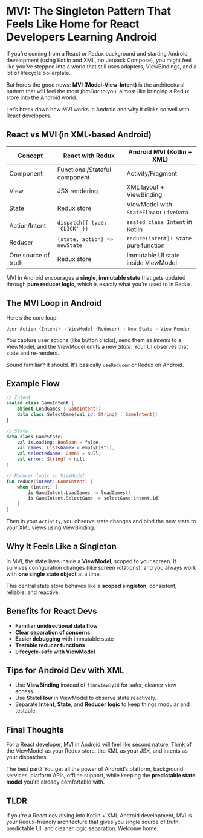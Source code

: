 # MVI: The Singleton Pattern That Feels Like Home for React Developers Learning Android

If you're coming from a React or Redux background and starting Android development (using Kotlin and XML, no Jetpack Compose), you might feel like you’ve stepped into a world that still uses adapters, ViewBindings, and a lot of lifecycle boilerplate.

But here’s the good news: **MVI (Model-View-Intent)** is the architectural pattern that will feel the most *familiar* to you, almost like bringing a Redux store into the Android world.

Let’s break down how MVI works in Android and why it clicks so well with React developers.

## React vs MVI (in XML-based Android)

| Concept            | React with Redux                     | Android MVI (Kotlin + XML)               |
|--------------------|---------------------------------------|------------------------------------------|
| Component          | Functional/Stateful component         | Activity/Fragment                         |
| View               | JSX rendering                        | XML layout + ViewBinding                 |
| State              | Redux store                          | ViewModel with `StateFlow` or `LiveData` |
| Action/Intent      | `dispatch({ type: 'CLICK' })`         | `sealed class Intent` in Kotlin          |
| Reducer            | `(state, action) => newState`         | `reduce(intent): State` pure function    |
| One source of truth| Redux store                          | Immutable UI state inside ViewModel      |

MVI in Android encourages a **single, immutable state** that gets updated through **pure reducer logic**, which is exactly what you’re used to in Redux.

## The MVI Loop in Android

Here’s the core loop:

```
User Action (Intent) → ViewModel (Reducer) → New State → View Render
```

You capture user actions (like button clicks), send them as *Intents* to a ViewModel, and the ViewModel emits a new *State*. Your UI observes that state and re-renders.

Sound familiar? It should. It’s basically `useReducer` or Redux on Android.

## Example Flow

```kotlin
// Intent
sealed class GameIntent {
    object LoadGames : GameIntent()
    data class SelectGame(val id: String) : GameIntent()
}

// State
data class GameState(
    val isLoading: Boolean = false,
    val games: List<Game> = emptyList(),
    val selectedGame: Game? = null,
    val error: String? = null
)

// Reducer logic in ViewModel
fun reduce(intent: GameIntent) {
    when (intent) {
        is GameIntent.LoadGames -> loadGames()
        is GameIntent.SelectGame -> selectGame(intent.id)
    }
}
```

Then in your `Activity`, you observe state changes and bind the new state to your XML views using ViewBinding.

## Why It Feels Like a Singleton

In MVI, the state lives inside a **ViewModel**, scoped to your screen. It survives configuration changes (like screen rotations), and you always work with **one single state object** at a time.

This central state store behaves like a **scoped singleton**, consistent, reliable, and reactive.

## Benefits for React Devs

- **Familiar unidirectional data flow**  
- **Clear separation of concerns**  
- **Easier debugging** with immutable state  
- **Testable reducer functions**  
- **Lifecycle-safe with ViewModel**

## Tips for Android Dev with XML

- Use **ViewBinding** instead of `findViewById` for safer, cleaner view access.
- Use **StateFlow** in ViewModel to observe state reactively.
- Separate **Intent**, **State**, and **Reducer logic** to keep things modular and testable.

## Final Thoughts

For a React developer, MVI in Android will feel like second nature. Think of the ViewModel as your Redux store, the XML as your JSX, and intents as your dispatches.

The best part? You get all the power of Android’s platform, background services, platform APIs, offline support, while keeping the **predictable state model** you're already comfortable with.


## TLDR

 If you're a React dev diving into Kotlin + XML Android development, MVI is your Redux-friendly architecture that gives you single source of truth, predictable UI, and cleaner logic separation. Welcome home.

